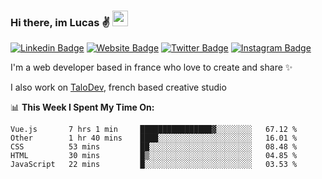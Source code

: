 ### Hi there, im Lucas ✌️ <img src="https://media.giphy.com/media/hvRJCLFzcasrR4ia7z/giphy.gif" width="25px">
[![Linkedin Badge](https://img.shields.io/badge/-LinkedIn-0e76a8?style=flat-square&logo=Linkedin&logoColor=white)](https://www.linkedin.com/in/lucasbellier/)
[![Website Badge](https://img.shields.io/badge/Website-3b5998?style=flat-square&logo=google-chrome&logoColor=white)](https://lucasblr.fr)
[![Twitter Badge](https://img.shields.io/badge/-Twitter-00acee?style=flat-square&logo=Twitter&logoColor=white)](https://twitter.com/ImJustLucas_)
[![Instagram Badge](https://img.shields.io/badge/-Instagram-e4405f?style=flat-square&logo=Instagram&logoColor=white)](https://instagram.com/luuucas.blr/)

I'm a web developer based in france who love to create and share ✨

I also work on [TaloDev](https://talodev.fr), french based creative studio

📊 **This Week I Spent My Time On:**
<!--START_SECTION:waka-->
```text
Vue.js       7 hrs 1 min     ████████████████▓░░░░░░░░   67.12 % 
Other        1 hr 40 mins    ████░░░░░░░░░░░░░░░░░░░░░   16.01 % 
CSS          53 mins         ██░░░░░░░░░░░░░░░░░░░░░░░   08.48 % 
HTML         30 mins         █▒░░░░░░░░░░░░░░░░░░░░░░░   04.85 % 
JavaScript   22 mins         █░░░░░░░░░░░░░░░░░░░░░░░░   03.53 % 
```
<!--END_SECTION:waka-->

